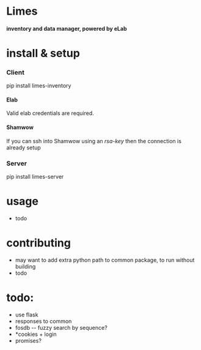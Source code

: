 # Limes
#### inventory and data manager, powered by eLab

# install & setup
### Client
pip install limes-inventory
#### Elab
Valid elab credentials are required.
#### Shamwow
If you can ssh into Shamwow using an *rsa-key* then the connection is already setup

### Server
pip install limes-server

# usage
- todo

# contributing
- may want to add extra python path to common package, to run without building
- todo
# todo:
- use flask
- responses to common
- fosdb -- fuzzy search by sequence?
- \*cookies + login
- promises?